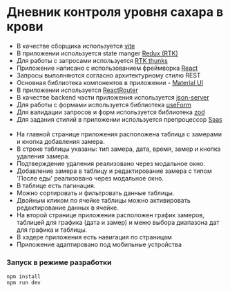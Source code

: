 <h1>Дневник контроля уровня сахара в крови</h1>

- В качестве сборщика используется [vite](https://vitejs.dev/)
- В приложении используется state manger [Redux (RTK)](https://redux.js.org/)
- Для работы с запросами используется [RTK thunks](https://redux.js.org/usage/writing-logic-thunks)
- Приложение написано с использованием фреймворка [React](https://react.dev/)
- Запросы выполняются согласно архитектурному стилю REST
- Основная библиотека компонентов в приложении - [Material UI](https://mui.com/)
- В приложении используется [ReactRouter](https://reactrouter.com/en/main)
- В качестве backend части приложения используется [json-server](https://github.com/typicode/json-server#readme)
- Для работы с формами используется библиотека [useForm](https://react-hook-form.com/docs/useform)
- Для валидации запросов и форм используется библиотека [zod](https://www.npmjs.com/package/zod#optional)
- Для задания стилий в приложении используется препроцессор [Saas](https://sass-lang.com/)
  <br>
  <br>
- На главной странице приложения расположена таблица с замерами и кнопка добавления замера.
- В строке таблицы указаны: тип замера, дата, время, замер и кнопка удаления замера.
- Подтверждение удаления реализовано через модальное окно.
- Добавление замера в таблицу и редактирование замера с типом 'После еды' реализовано через модальное окно.
- В таблице есть пагинация.
- Можно сортировать и фильтровать данные таблицы.
- Двойным кликом по ячейке таблицы можно активировать редактирование данных в ячейке.
- На второй странице приложения расположен график замеров, таблицей для графика (дата и замер) и меню выбора диапазона дат для графика и таблицы.
- В хэдере приложения есть навигация по страницам
- Приложение адаптировано под мобильные устройства

### Запуск в режиме разработки

```
npm install
npm run dev
```
